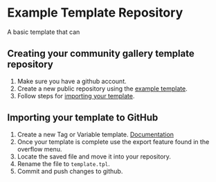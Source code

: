 # Example Template Repository

A basic template that can

## Creating your community gallery template repository

1.  Make sure you have a github account.
1.  Create a new public repository using the
    [example template](https://github.com/gtm-vendor-templates/example-template).
1.  Follow steps for [importing your template](#importing-your-template).

## Importing your template to GitHub

1.  Create a new Tag or Variable template.
    [Documentation](https://developers.google.com/tag-manager/templates/)
1.  Once your template is complete use the export feature found in the overflow
    menu.
1.  Locate the saved file and move it into your repository.
1.  Rename the file to `template.tpl`.
1.  Commit and push changes to github.

